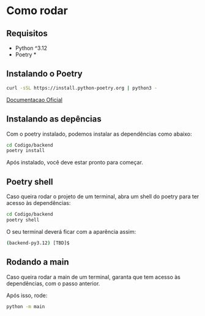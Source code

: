 # Como rodar

## Requisitos
- Python ^3.12
- Poetry *

## Instalando o Poetry

```bash
curl -sSL https://install.python-poetry.org | python3 -
```

[Documentacao Oficial](https://python-poetry.org/docs/#installing-with-the-official-installer)

## Instalando as depências

Com o poetry instalado, podemos instalar as dependências como abaixo:

```bash
cd Codigo/backend
poetry install
```

Após instalado, você deve estar pronto para começar.

## Poetry shell

Caso queira rodar o projeto de um terminal, abra um shell do poetry para ter acesso às dependências:

```bash
cd Codigo/backend
poetry shell
```

O seu terminal deverá ficar com a aparência assim:

```bash
(backend-py3.12) [TBD]$
```

## Rodando a main

Caso queira rodar a main de um terminal, garanta que tem acesso às dependências, com o passo anterior.

Após isso, rode:

```bash
python -m main
```
